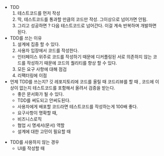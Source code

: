 - TDD
  1. 테스트코드를 먼저 작성
  2. 딱, 테스트코드를 통과할 만큼의 코드만 작성. 그이상으로 넘어가면 안됨.
  3. 그리고 성공하면 ? 다음 테스트코드로 넘어간다. 이걸 계속 반복하며 개발하면 된다.
- TDD를 쓰는 이유
  1. 설계에 집중 할 수 있다.
  2. 사용자 입장에서 코드를 작성한다.
  - 인터페이스 위주로 코드를 작성하기 때문에 디커플링된 서로 의존하지 않는 코드를 작성하기 때문에 코드의 퀄리티를 향상 할 수 있다.
  3. 모든 요구 사항에 대해 점검
  4. 리팩터링에 이점
- 언제 TDD를 쓰는지?
  깃 레포지토리에 코드를 올릴 때 코드리뷰를 할 때 , 코드에 이상이 없는지 테스트코드를 포함해서 올려서 검증을 받는다.
  - 좋은 문서화가 될 수 있다.
  - TDD를 써도되고 안써도된다.
  - 사용자에게 배포할 코드라면 테스트코드를 작성하는게 100배 좋다.
  - 요구사항이 명확할 때,
  - 비즈니스로직
  - 협업 시 명세서(문서) 역할
  - 설계에 대한 고민이 필요할 때

* TDD를 사용하지 않는 경우
  - UI를 작성할 때
